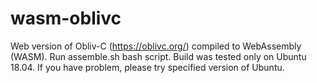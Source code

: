 # wasm-oblivc

Web version of Obliv-C (https://oblivc.org/) compiled to WebAssembly (WASM). Run assemble.sh bash script. Build was tested only on Ubuntu 18.04. If you have problem, please try specified version of Ubuntu.
